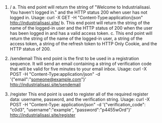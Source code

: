 1. /
  a. This end point will return the string of "Welcome to Industrialisasi. You haven't logged in." and the HTTP status 200 when user has not logged in. Usage:
  curl -X GET -H "Content-Type:application/json" http://industrialisasi.site/
  b. This end point will return the string of the name of the logged-in user and the HTTP status of 200 when the user has been logged in and has a valid access token.
  c. This end point will return the string of the name of the logged-in user, a string of the access token, a string of the refresh token to HTTP Only Cookie, and the HTTP status of 200.


2. /sendemail
  This end point is the first to be used in a registration sequence. It will send an email containing a string of verification code that will be valid for five minutes to your email inbox. Usage:
  curl -X POST -H "Content-Type:application/json" -d '{"email":"someone@example.com"}' http://industrialisasi.site/sendemail

3. /register
  This end point is used to register all of the required register data: username, password, and the verification string. Usage:
  curl -X POST -H "Content-Type: application/json" -d '{"verification_code": "c0d3", "username":"example", "password":"p4455wOrd"}' http://industrialisasi.site/register
